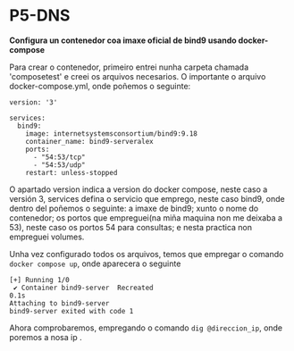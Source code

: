 # P5-DNS
**Configura un contenedor coa imaxe oficial de bind9 usando docker-compose**

Para crear o contenedor, primeiro entrei nunha carpeta chamada 'composetest' e creei os arquivos necesarios. O importante o arquivo docker-compose.yml, onde poñemos o seguinte:

```
version: '3'

services:
  bind9:
    image: internetsystemsconsortium/bind9:9.18
    container_name: bind9-serveralex
    ports:
      - "54:53/tcp"
      - "54:53/udp"
    restart: unless-stopped
``` 

O apartado version indica a version do docker compose, neste caso a versión 3, services defina o servicio que emprego, neste  caso bind9, onde dentro del poñemos o seguinte: a imaxe de bind9; xunto o nome do contenedor; os portos que empreguei(na miña maquina non me deixaba a 53), neste caso os portos 54 para consultas; e nesta practica non empreguei volumes.

Unha vez configurado todos os arquivos, temos que empregar o comando `docker compose up`, onde aparecera o seguinte

```
[+] Running 1/0
 ✔ Container bind9-server  Recreated                                                                                           0.1s 
Attaching to bind9-server
bind9-server exited with code 1
```

Ahora comprobaremos, empregando o comando `dig @direccion_ip`, onde poremos a nosa ip .
